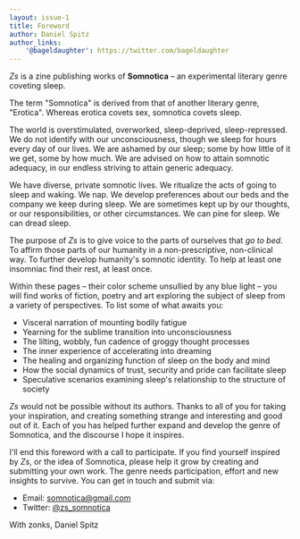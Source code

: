 ```yaml
---
layout: issue-1
title: Foreword
author: Daniel Spitz
author_links:
    '@bageldaughter': https://twitter.com/bageldaughter
---
```


*Zs* is a zine publishing works of **Somnotica** – an experimental literary genre coveting sleep.

The term "Somnotica" is derived from that of another literary genre, "Erotica". Whereas erotica covets sex, somnotica covets sleep.

The world is overstimulated, overworked, sleep-deprived, sleep-repressed. We do not identify with our unconsciousness, though we sleep for hours every day of our lives. We are ashamed by our sleep; some by how little of it we get, some by how much. We are advised on how to attain somnotic adequacy, in our endless striving to attain generic adequacy.

We have diverse, private somnotic lives. We ritualize the acts of going to sleep and waking. We nap. We develop preferences about our beds and the company we keep during sleep. We are sometimes kept up by our thoughts, or our responsibilities, or other circumstances. We can pine for sleep. We can dread sleep.

The purpose of *Zs* is to give voice to the parts of ourselves that *go to bed*. To affirm those parts of our humanity in a non-prescriptive, non-clinical way. To further develop humanity's somnotic identity. To help at least one insomniac find their rest, at least once.

Within these pages – their color scheme unsullied by any blue light – you will find works of fiction, poetry and art exploring the subject of sleep from a variety of perspectives. To list some of what awaits you:

- Visceral narration of mounting bodily fatigue
- Yearning for the sublime transition into unconsciousness
- The lilting, wobbly, fun cadence of groggy thought processes
- The inner experience of accelerating into dreaming
- The healing and organizing function of sleep on the body and mind
- How the social dynamics of trust, security and pride can facilitate sleep
- Speculative scenarios examining sleep's relationship to the structure of society

*Zs* would not be possible without its authors. Thanks to all of you for taking your inspiration, and creating something strange and interesting and good out of it. Each of you has helped further expand and develop the genre of Somnotica, and the discourse I hope it inspires.

I'll end this foreword with a call to participate. If you find yourself inspired by *Zs*, or the idea of Somnotica, please help it grow by creating and submitting your own work. The genre needs participation, effort and new insights to survive. You can get in touch and submit via:

- Email: <somnotica@gmail.com>
- Twitter: [@zs_somnotica](https://twitter.com/zs_somnotica)

With zonks,
Daniel Spitz